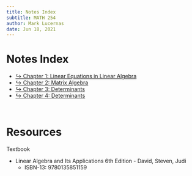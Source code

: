 ```yaml
---
title: Notes Index
subtitle: MATH 254
author: Mark Lucernas
date: Jun 18, 2021
---
```



# Notes Index

- [↪ Chapter 1: Linear Equations in Linear Algebra](ch-1/index)
- [↪ Chapter 2: Matrix Algebra](ch-2/index)
- [↪ Chapter 3: Determinants](ch-3/index)
- [↪ Chapter 4: Determinants](ch-4/index)

<br>

# Resources

Textbook

+ Linear Algebra and Its Applications 6th Edition - David, Steven, Judi
  + ISBN-13: 9780135851159

